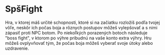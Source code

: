 # SpšFight

Hra, v ktorej máš určité schopnosti, ktoré si na začiatku rozložíš podľa tvojej vôľe, neskôr ich počas boja a rôznych postupov môžeš vylepšovať a s nimi zápasiť proti NPC botom.
Po niekoľkých porazených botoch následuje "boss fight", v ktorom po výhre pribudnú na vaše konto extra výhry.
Hru môžeš ovplyvňovať tým, že počas boja môžeš vyberať 
svoje útoky alebo uzdravenie.
